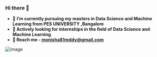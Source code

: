 ### Hi there 👋


- 🔭 <b> I’m currently pursuing my masters in Data Science and Machine Learning from PES UNIVERSITY ,Bangalore
- 🌱 Actively looking for internships in the field of Data Science and Machine Learning
- 💬 Reach me - monisha81reddy@gmail.com</b>


![image](https://user-images.githubusercontent.com/63378154/135090454-3ea843f6-140c-454d-b55f-c5f7850cc982.png)
